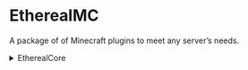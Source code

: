# EtherealMC
A package of of Minecraft plugins to meet any server’s needs.

<details>

<summary>EtherealCore</summary>

## EtherealCore - Just the essentials
### Commands
- [x] /spawn {world}
- [x] /setspawn {world}
- [ ] /home {home-name}
- [ ] /sethome {home-name}
- [ ] /delhome {home-name}
- [ ] /rtp {player} 
- [ ] /help {command}
- [ ] /give {player}
- [ ] /kill {player} 
- [ ] /feed {player} 
- [ ] /heal {player}
- [ ] /weather {sun|rain}
- [ ] /time {day|night|ticks}
- [ ] /enderchest {player}
- [ ] /kick {player|all} {reason}
- [ ] /unban {ip} {player}
- [ ] /ban {ip} {player} {temp} {reason}
- [ ] /unmute {player|all}
- [ ] /mute {player|all}
- [ ] /fly {player}
- [ ] /god {player}
- [ ] /back {player}
- [ ] /top {player}
- [ ] /warp {warp-name}
- [ ] /setwarp {warp-name} {world}
- [ ] /delwarp {warp-name} {world}


</details>